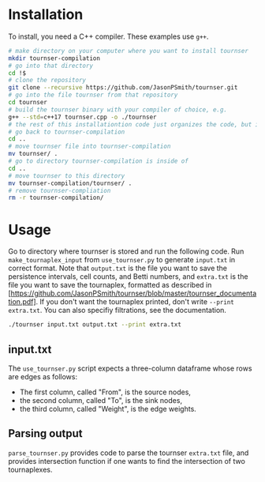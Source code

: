 # Installation

To install, you need a C++ compiler. These examples use `g++`.

```sh
# make directory on your computer where you want to install tournser 
mkdir tournser-compilation
# go into that directory 
cd !$
# clone the repository 
git clone --recursive https://github.com/JasonPSmith/tournser.git
# go into the file tournser from that repository 
cd tournser
# build the tournser binary with your compiler of choice, e.g.
g++ --std=c++17 tournser.cpp -o ./tournser
# the rest of this installationtion code just organizes the code, but is not necessary for installation
# go back to tournser-compilation
cd ..
# move tournser file into tournser-compilation
mv tournser/ .
# go to directory tournser-compilation is inside of
cd ..
# move tournser to this directory 
mv tournser-compilation/tournser/ .
# remove tournser-compliation
rm -r tournser-compilation/
```

# Usage  
Go to directory where tournser is stored and run the following code. Run `make_tournaplex_input` from `use_tournser.py` to generate `input.txt` in correct format. Note that `output.txt` is the file you want to save the persistence intervals, cell counts, and Betti numbers, and `extra.txt` is the file you want to save the tournaplex, formatted as  described in [https://github.com/JasonPSmith/tournser/blob/master/tournser_documentation.pdf]. If you don't want the tournaplex printed, don't write `--print extra.txt`. You can also specifiy filtrations, see the documentation.

```sh
./tournser input.txt output.txt --print extra.txt
```

## input.txt

The `use_tournser.py` script expects a three-column dataframe whose rows are edges as follows:

- The first column, called "From", is the source nodes,
- the second column, called "To", is the sink nodes,
- the third column, called "Weight", is the edge weights.


## Parsing output
`parse_tournser.py` provides code to parse the tournser `extra.txt` file, and provides intersection function if one wants to find the intersection of two tournaplexes.